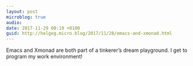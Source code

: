 ```yaml
---
layout: post
microblog: true
audio: 
date: 2017-11-29 00:19 +0100
guid: http://helgeg.micro.blog/2017/11/28/emacs-and-xmonad.html
---
```

Emacs and Xmonad are both part of a tinkerer’s dream playground. I get to program my work environment!

